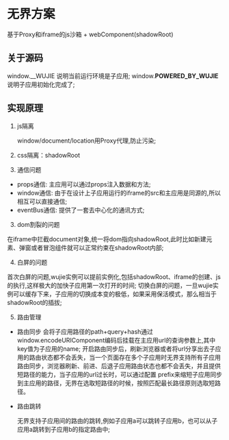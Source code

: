 # 无界方案

基于Proxy和iframe的js沙箱 + webComponent(shadowRoot)

## 关于源码

window.__WUJIE 说明当前运行环境是子应用;
window.__POWERED_BY_WUJIE__ 说明子应用初始化完成了;

## 实现原理

1. js隔离

   window/document/location用Proxy代理,防止污染;

2. css隔离：shadowRoot


1. 通信问题

- props通信: 主应用可以通过props注入数据和方法;
- window通信: 由于在设计上子应用运行的iframe的src和主应用是同源的,所以相互可以直接通信;
- eventBus通信: 提供了一套去中心化的通讯方式;

3. dom割裂的问题

在iframe中拦截document对象,统一将dom指向shadowRoot,此时比如新建元素、弹窗或者冒泡组件就可以正常约束在shadowRoot内部;

4. 白屏的问题

首次白屏的问题,wujie实例可以提前实例化,包括shadowRoot、iframe的创建、js的执行,这样极大的加快子应用第一次打开的时间;
切换白屏的问题，一旦wujie实例可以缓存下来，子应用的切换成本变的极低，如果采用保活模式，那么相当于shadowRoot的插拔;

5. 路由管理

- 路由同步
  会将子应用路径的path+query+hash通过window.encodeURIComponent编码后挂载在主应用url的查询参数上,其中key值为子应用的name;
  开启路由同步后，刷新浏览器或者将url分享出去子应用的路由状态都不会丢失，当一个页面存在多个子应用时无界支持所有子应用路由同步，浏览器刷新、前进、后退子应用路由状态也都不会丢失，并且提供短路径的能力，当子应用的url过长时，可以通过配置 prefix来缩短子应用同步到主应用的路径，无界在选取短路径的时候，按照匹配最长路径原则选取短路径。

- 路由跳转

  无界支持子应用间的路由的跳转,例如子应用a可以跳转子应用b，也可以从子应用a跳转到子应用b的指定路由中;
